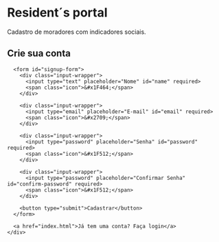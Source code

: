 <!DOCTYPE html>
<html lang="pt-br">
<head>
  <meta charset="UTF-8">
  <meta name="viewport" content="width=device-width, initial-scale=1.0">
  <title>SignUp - RocketMovies</title>
  <link rel="stylesheet" href="styles/index.css">
</head>
<body>
  <div class="container">
    <div class="form-container">
      <h1>Resident´s portal</h1>
      <p>Cadastro de moradores com indicadores sociais.</p>
      <h2>Crie sua conta</h2>

      <form id="signup-form">
        <div class="input-wrapper">
          <input type="text" placeholder="Nome" id="name" required>
          <span class="icon">&#x1F464;</span>
        </div>

        <div class="input-wrapper">
          <input type="email" placeholder="E-mail" id="email" required>
          <span class="icon">&#x2709;</span>
        </div>

        <div class="input-wrapper">
          <input type="password" placeholder="Senha" id="password" required>
          <span class="icon">&#x1F512;</span>
        </div>

        <div class="input-wrapper">
          <input type="password" placeholder="Confirmar Senha" id="confirm-password" required>
          <span class="icon">&#x1F512;</span>
        </div>

        <button type="submit">Cadastrar</button>
      </form>

      <a href="index.html">Já tem uma conta? Faça login</a>
    </div>
  </div>

  <script>
    // Captura o formulário de cadastro
    const form = document.getElementById('signup-form');
    form.addEventListener('submit', async function(e) {
      e.preventDefault();

      const nome = document.getElementById('name').value;
      const email = document.getElementById('email').value;
      const senha = document.getElementById('password').value;
      const confirmSenha = document.getElementById('confirm-password').value;

      // Enviar os dados para o backend
      const response = await fetch('http://localhost:3000/cadastro', {
        method: 'POST',
        headers: {
          'Content-Type': 'application/json'
        },
        body: JSON.stringify({ nome, email, senha, confirmSenha })
      });

      const data = await response.json();

      if (response.ok) {
        alert(data.message);
        window.location.href = 'index.html';  // Redirecionar para a página de login
      } else {
        alert(data.message);
      }
    });
  </script>
</body>
</html>


